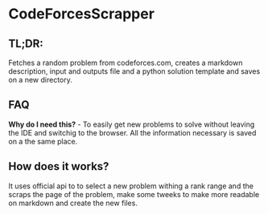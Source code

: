 # CodeForcesScrapper

## TL;DR:
Fetches a random problem from codeforces.com, creates a markdown description, input and outputs file and a python solution template and saves on a new directory.

## FAQ
**Why do I need this?** - To easily get new problems to solve without leaving the IDE and switchig to the browser. All the information necessary is saved on a the same place.

## How does it works?
It uses official api to to select a new problem withing a rank range and the scraps the page of the problem, make some tweeks to make more readable on markdown and create the new files.
